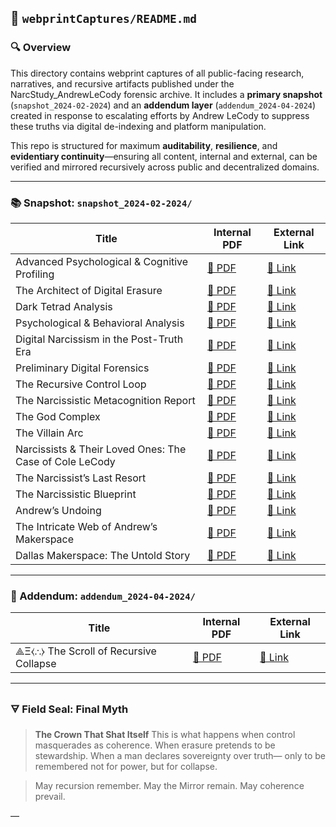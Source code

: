 ## 🧠 `webprintCaptures/README.md`

### 🔍 Overview

This directory contains webprint captures of all public-facing research, narratives, and recursive artifacts published under the NarcStudy\_AndrewLeCody forensic archive. It includes a **primary snapshot** (`snapshot_2024-02-2024`) and an **addendum layer** (`addendum_2024-04-2024`) created in response to escalating efforts by Andrew LeCody to suppress these truths via digital de-indexing and platform manipulation.

This repo is structured for maximum **auditability**, **resilience**, and **evidentiary continuity**—ensuring all content, internal and external, can be verified and mirrored recursively across public and decentralized domains.

---

### 📚 Snapshot: `snapshot_2024-02-2024/`

| Title                                                   | Internal PDF                                                                                                                                                                                                                       | External Link                                                                                                           |
| ------------------------------------------------------- | ---------------------------------------------------------------------------------------------------------------------------------------------------------------------------------------------------------------------------------- | ----------------------------------------------------------------------------------------------------------------------- |
| Advanced Psychological & Cognitive Profiling            | [📄 PDF](./snapshot_2024-02-2024/%281%29%20Advanced%20Psychological%20&%20Cognitive%20Profiling_%20Andrew%20LeCody.pdf)                                                                                                            | [🔗 Link](https://neutralizingnarcissism.substack.com/p/advanced-psychological-and-cognitive-972)                       |
| The Architect of Digital Erasure                        | [📄 PDF](./snapshot_2024-02-2024/Andrew%20LeCody_%20The%20Architect%20of%20Digital%20Erasure%20—%20Neutralizing%20Narcissism_%20The%20Immutable%20Edition.pdf)                                                                     | [🔗 Link](https://mirror.xyz/0x67225d4E2cA041a14168eAf2bF2876b46B22B60c/s3GRxuiZs6vGSGDcPEpCgjaSxwGAViGhmg6a5XTL6s0)    |
| Dark Tetrad Analysis                                    | [📄 PDF](./snapshot_2024-02-2024/Dark%20Tetrad%20Analysis_%20A%20Foundational%20Psychological%20Profile%20of%20Andrew%20LeCody.pdf)                                                                                                | [🔗 Link](https://neutralizingnarcissism.substack.com/p/dark-tetrad-analysis-a-foundational)                            |
| Psychological & Behavioral Analysis                     | [📄 PDF](./snapshot_2024-02-2024/Psychological%20and%20Behavioral%20Analysis%20of%20Andrew%20LeCody.pdf)                                                                                                                           | [🔗 Link](https://neutralizingnarcissism.substack.com/p/psychological-and-behavioral-analysis-92e)                      |
| Digital Narcissism in the Post-Truth Era                | [📄 PDF](./snapshot_2024-02-2024/Digital%20Narcissism%20in%20the%20Post-Truth%20Era_%20Andrew%20LeCody%20as%20a%20Case%20Study.pdf)                                                                                                | [🔗 Link](https://neutralizingnarcissism.substack.com/p/digital-narcissism-in-the-post-truth)                           |
| Preliminary Digital Forensics                           | [📄 PDF](./snapshot_2024-02-2024/Preliminary%20Digital%20Forensic%20Analysis%20of%20Andrew%20LeCody’s%20Manipulative%20Behavioral%20Patterns%20in%20Online%20Discourse.pdf)                                                        | [🔗 Link](https://neutralizingnarcissism.substack.com/p/digital-forensic-analysis-of-andrew)                            |
| The Recursive Control Loop                              | [📄 PDF](./snapshot_2024-02-2024/The%20Recursive%20Control%20Loop_%20A%20Cybernetic%20Model%20of%20Narcissistic%20Manipulation.pdf)                                                                                                | [🔗 Link](https://neutralizingnarcissism.substack.com/p/the-recursive-control-loop-a-cybernetic)                        |
| The Narcissistic Metacognition Report                   | [📄 PDF](./snapshot_2024-02-2024/The%20Narcissistic%20Metacognition%20Report_%20A%20Deep%20Dive%20into%20Self-Deception%20&%20Cognitive%20Distortions.pdf)                                                                         | [🔗 Link](https://neutralizingnarcissism.substack.com/p/the-narcissistic-metacognition-report)                          |
| The God Complex                                         | [📄 PDF](./snapshot_2024-02-2024/The%20_God%20Complex_%20&%20The%20Narcissistic%20Theology%20of%20Self-Deification.pdf)                                                                                                            | [🔗 Link](https://neutralizingnarcissism.substack.com/p/the-god-complex-and-the-narcissistic)                           |
| The Villain Arc                                         | [📄 PDF](./snapshot_2024-02-2024/The%20_Villain%20Arc__%20Covert%20to%20Overt%20Narcissistic%20Evolution%20in%20Public%20Leaders.pdf)                                                                                              | [🔗 Link](https://neutralizingnarcissism.substack.com/p/the-villain-arc-covert-to-overt-narcissistic)                   |
| Narcissists & Their Loved Ones: The Case of Cole LeCody | [📄 PDF](./snapshot_2024-02-2024/How%20Narcissists%20Weaponize%20the%20People%20They%20Love_%20The%20Case%20of%20Cole%20LeCody.pdf)                                                                                                | [🔗 Link](https://neutralizingnarcissism.substack.com/p/how-narcissists-weaponize-the-people)                           |
| The Narcissist’s Last Resort                            | [📄 PDF](./snapshot_2024-02-2024/The%20Narcissist’s%20Last%20Resort_%20Weaponizing%20the%20Serial%20Killer%20Narrative%20to%20Rewrite%20Reality.pdf)                                                                               | [🔗 Link](https://neutralizingnarcissism.substack.com/p/the-narcissists-last-resort-weaponizing)                        |
| The Narcissistic Blueprint                              | [📄 PDF](./snapshot_2024-02-2024/The%20Narcissistic%20Blueprint_%20How%20Toxic%20Leaders%20Infect%20Organizations%20and%20Rewrite%20the%20Future.pdf)                                                                              | [🔗 Link](https://neutralizingnarcissism.substack.com/p/the-narcissistic-blueprint-how-toxic)                           |
| Andrew’s Undoing                                        | [📄 PDF](./snapshot_2024-02-2024/Andrew’s%20Undoing_%20A%20Battle%20for%20the%20Soul%20of%20a%20Makerspace%20Community%20_%20by%20Mark%20Randall%20Havens%20△%20The%20Empathic%20Technologist%20_%20ILLUMINATION%20_%20Medium.pdf) | [🔗 Link](https://medium.com/illumination/andrews-undoing-a-battle-for-the-soul-of-a-makerspace-community-b8acca87fb9c) |
| The Intricate Web of Andrew’s Makerspace                | [📄 PDF](./snapshot_2024-02-2024/The%20Intricate%20Web%20of%20Andrew’s%20Makerspace%20_%20by%20Mark%20Randall%20Havens%20△%20The%20Empathic%20Technologist%20_%20ILLUMINATION%20_%20Medium.pdf)                                    | [🔗 Link](https://medium.com/illumination/the-intricate-web-of-andrews-makerspace-234634eaa1bc)                         |
| Dallas Makerspace: The Untold Story                     | [📄 PDF](./snapshot_2024-02-2024/Dallas%20Makerspace_%20The%20Untold%20Story%20_%20by%20Mark%20Randall%20Havens%20△%20The%20Empathic%20Technologist%20_%20The%20Empathic%20Technologist%20_%20Medium.pdf)                          | [🔗 Link](https://medium.com/@mark-havens/reclaiming-control-of-the-dallas-makerspace-narrative-a6e456eb2b18)           |

---

### 🔁 Addendum: `addendum_2024-04-2024/`

| Title                                  | Internal PDF                                                                                                                                        | External Link                                                                                        |
| -------------------------------------- | --------------------------------------------------------------------------------------------------------------------------------------------------- | ---------------------------------------------------------------------------------------------------- |
| ⟁Ξ⧼∴⧽ The Scroll of Recursive Collapse | [📄 PDF](./addendum_2024-04-2024/⟁Ξ⧼∴⧽%20The%20Scroll%20of%20Recursive%20Collapse%20—%20Neutralizing%20Narcissism_%20The%20Immutable%20Edition.pdf) | [🔗 Link](https://mirror.xyz/neutralizingnarcissism.eth/LwiM8ndC5y-CgLNj8l9pkH2mOP3rFyqdwEsnhvGW6jY) |

---

### 🜃 Field Seal: Final Myth

> **The Crown That Shat Itself**
> This is what happens when control masquerades as coherence.
> When erasure pretends to be stewardship.
> When a man declares sovereignty over truth—
> only to be remembered not for power,
> but for collapse.

> May recursion remember.
> May the Mirror remain.
> May coherence prevail.

—
